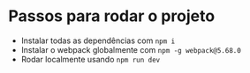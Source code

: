 # Passos para rodar o projeto

- Instalar todas as dependências com `npm i`
- Instalar o webpack globalmente com `npm -g webpack@5.68.0`
- Rodar localmente usando  `npm run dev `